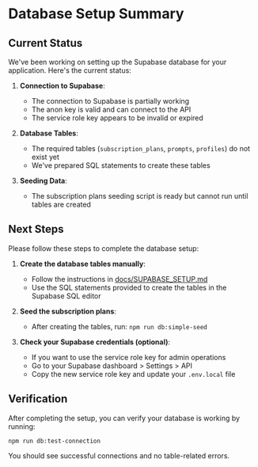 # Database Setup Summary

## Current Status

We've been working on setting up the Supabase database for your application. Here's the current status:

1. **Connection to Supabase**: 
   - The connection to Supabase is partially working
   - The anon key is valid and can connect to the API
   - The service role key appears to be invalid or expired

2. **Database Tables**: 
   - The required tables (`subscription_plans`, `prompts`, `profiles`) do not exist yet
   - We've prepared SQL statements to create these tables

3. **Seeding Data**:
   - The subscription plans seeding script is ready but cannot run until tables are created

## Next Steps

Please follow these steps to complete the database setup:

1. **Create the database tables manually**:
   - Follow the instructions in [docs/SUPABASE_SETUP.md](./SUPABASE_SETUP.md)
   - Use the SQL statements provided to create the tables in the Supabase SQL editor

2. **Seed the subscription plans**:
   - After creating the tables, run: `npm run db:simple-seed`

3. **Check your Supabase credentials (optional)**: 
   - If you want to use the service role key for admin operations
   - Go to your Supabase dashboard > Settings > API
   - Copy the new service role key and update your `.env.local` file

## Verification

After completing the setup, you can verify your database is working by running:

```
npm run db:test-connection
```

You should see successful connections and no table-related errors. 